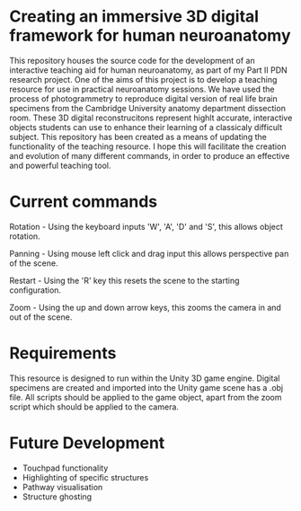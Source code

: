 # Creating an immersive 3D digital framework for human neuroanatomy
This repository houses the source code for the development of an interactive teaching aid for human neuroanatomy, as part of my Part II PDN research project. One of the aims of this project is to develop a teaching resource for use in practical neuroanatomy sessions. We have used the process of photogrammetry to reproduce digital version of real life brain specimens from the Cambridge University anatomy department dissection room. These 3D digital reconstrucitons represent highlt accurate, interactive objects students can use to enhance their learning of a classicaly difficult subject. This repository has been created as a means of updating the functionality of the teaching resource. I hope this will facilitate the creation and evolution of many different commands, in order to produce an effective and powerful teaching tool. 

# Current commands
Rotation - Using the keyboard inputs 'W', 'A', 'D' and 'S', this allows object rotation. 

Panning - Using mouse left click and drag input this allows perspective pan of the scene. 

Restart - Using the 'R' key this resets the scene to the starting configuration. 

Zoom - Using the up and down arrow keys, this zooms the camera in and out of the scene. 

# Requirements
This resource is designed to run within the Unity 3D game engine. Digital specimens are created and imported into the Unity game scene has a .obj file. All scripts should be applied to the game object, apart from the zoom script which should be applied to the camera. 


# Future Development 
 - Touchpad functionality 
 - Highlighting of specific structures
 - Pathway visualisation
 - Structure ghosting
